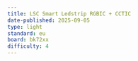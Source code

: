 ```yaml
---
title: LSC Smart Ledstrip RGBIC + CCTIC
date-published: 2025-09-05
type: light
standard: eu
board: bk72xx
difficulty: 4
---
```

